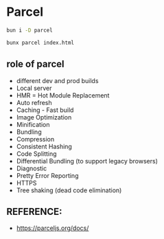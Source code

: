 # Parcel

```bash
bun i -D parcel
```

```bash
bunx parcel index.html
```

## role of parcel

- different dev and prod builds
- Local server
- HMR = Hot Module Replacement
- Auto refresh
- Caching - Fast build
- Image Optimization
- Minification
- Bundling
- Compression
- Consistent Hashing
- Code Splitting
- Differential Bundling (to support legacy browsers)
- Diagnostic
- Pretty Error Reporting
- HTTPS
- Tree shaking (dead code elimination)

## REFERENCE:

- https://parceljs.org/docs/
